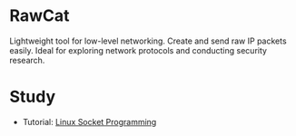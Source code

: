 # RawCat
Lightweight tool for low-level networking. Create and send raw IP packets easily. Ideal for exploring network protocols and conducting security research.

# Study
* Tutorial: [Linux Socket Programming](https://www.tenouk.com/cnlinuxsockettutorials.html)
